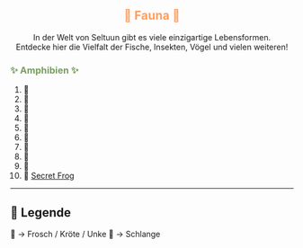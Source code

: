 
<h2 style="color:rgb(255, 158, 94); text-align: center;">🌱 Fauna 🌱</h2>

<div style="text-align: center;">
In der Welt von Seltuun gibt es viele einzigartige Lebensformen.<br>
Entdecke hier die Vielfalt der Fische, Insekten, Vögel und vielen weiteren!
</div>


<h3 style="color:rgb(118, 158, 94); text-align: left;">✨ Amphibien ✨</h3>

1.  🐸
2.  🐸
3.  🐸
4.  🐸
5.  🐍
6.  🐸
7.  🐸
8.  🐸
9.  🐸
10. 🐸 [Secret Frog](./fauna/testfrog.md)

---

## 📜 Legende

🐸 -> Frosch / Kröte / Unke
🐍 -> Schlange
